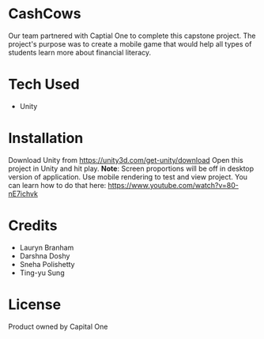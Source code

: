 # CashCows
Our team partnered with Captial One to complete this capstone project. 
The project's purpose was to create a mobile game that would help all 
types of students learn more about financial literacy.

# Tech Used
- Unity

# Installation
Download Unity from https://unity3d.com/get-unity/download 
Open this project in Unity and hit play. 
**Note**: Screen proportions will be off in desktop version of application.
Use mobile rendering to test and view project. You can learn how to do that
here: https://www.youtube.com/watch?v=80-nE7ichvk

# Credits
* Lauryn Branham
* Darshna Doshy
* Sneha Polishetty
* Ting-yu Sung

# License
Product owned by Capital One

